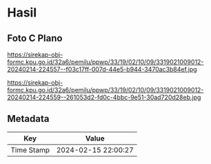 # Hasil

## Foto C Plano

https://sirekap-obj-formc.kpu.go.id/32a6/pemilu/ppwp/33/19/02/10/09/3319021009012-20240214-224557--f03c17ff-007d-44e5-b944-3470ac3b84ef.jpg

https://sirekap-obj-formc.kpu.go.id/32a6/pemilu/ppwp/33/19/02/10/09/3319021009012-20240214-224559--261053d2-fd0c-4bbc-9e51-30ad720d28eb.jpg


## Metadata

| Key        | Value               |
| ---------- | ------------------- |
| Time Stamp | 2024-02-15 22:00:27 |



